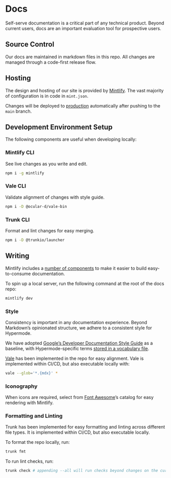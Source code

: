 # Docs

Self-serve documentation is a critical part of any technical product. Beyond current users, docs are an important evaluation tool for prospective users.

## Source Control

Our docs are maintained in markdown files in this repo. All changes are managed through a code-first release flow.

## Hosting

The design and hosting of our site is provided by [Mintlify](https://mintlify.com/). The vast majority of configuration is in code in `mint.json`.

Changes will be deployed to [production](https://docs.hypermode.com) automatically after pushing to the `main` branch.

## Development Environment Setup

The following components are useful when developing locally:

### Mintlify CLI

See live changes as you write and edit.

```bash
npm i -g mintlify
```

### Vale CLI

Validate alignment of changes with style guide.

```bash
npm i -D @ocular-d/vale-bin
```

### Trunk CLI

Format and lint changes for easy merging.

```bash
npm i -D @trunkio/launcher
```

## Writing

Mintlify includes a [number of components](https://mintlify.com/docs/content/components/accordions) to make it easier to build easy-to-consume documentation.

To spin up a local server, run the following command at the root of the docs repo:

```bash
mintlify dev
```

### Style

Consistency is important in any documentation experience. Beyond Markdown’s opinionated structure, we adhere to a consistent style for Hypermode.

We have adopted [Google’s Developer Documentation Style Guide](https://developers.google.com/style/) as a baseline, with Hypermode-specific terms [stored in a vocabulary file](https://github.com/gohypermode/docs/blob/9b3f5c88a4274c549d65288339a4f7c5a7d6ae2a/styles/config/vocabularies/general/accept.txt).

[Vale](https://vale.sh/) has been implemented in the repo for easy alignment. Vale is implemented within CI/CD, but also executable locally with:

```bash
vale --glob='*.{mdx}' *
```

### Iconography

When icons are required, select from [Font Awesome](https://fontawesome.com/icons)’s catalog for easy rendering with Mintlify.

### Formatting and Linting

Trunk has been implemented for easy formatting and linting across different file types. It is implemented within CI/CD, but also executable locally.

To format the repo locally, run:

```bash
trunk fmt
```

To run lint checks, run:

```bash
trunk check # appending --all will run checks beyond changes on the current branch
```
